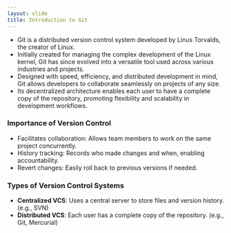 ```yaml
---
layout: slide
title: Introduction to Git
---
```


<section markdown="1">

- Git is a distributed version control system developed by Linus Torvalds, the creator of Linux.
- Initially created for managing the complex development of the Linux kernel, Git has since evolved into a versatile tool used across various industries and projects.
- Designed with speed, efficiency, and distributed development in mind, Git allows developers to collaborate seamlessly on projects of any size.
- Its decentralized architecture enables each user to have a complete copy of the repository, promoting flexibility and scalability in development workflows.

</section>

<section markdown="2">

### Importance of Version Control
- Facilitates collaboration: Allows team members to work on the same project concurrently.
- History tracking: Records who made changes and when, enabling accountability.
- Revert changes: Easily roll back to previous versions if needed.

### Types of Version Control Systems

- **Centralized VCS**: Uses a central server to store files and version history. (e.g., SVN)
- **Distributed VCS**: Each user has a complete copy of the repository. (e.g., Git, Mercurial)

</section>
